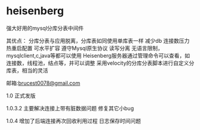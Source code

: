 heisenberg
==========

强大好用的mysql分库分表中间件

其优点： 分库分表与应用脱离，分库表如同使用单库表一样
减少db 连接数压力 
热重启配置
可水平扩容
遵守Mysql原生协议
读写分离
无语言限制，mysqlclient,c,java等都可以使用
Heisenberg服务器通过管理命令可以查看，如连接数，线程池，结点等，并可以调整
采用velocity的分库分表脚本进行自定义分库表，相当的灵活

邮箱:brucest0078@gmail.com

1.0
正式发版

1.0.3.2
主要解决连接上带有脏数据问题
修复其它小bug

1.0.4
增加了后端连接再次回收利用过程
日志保存时间问题


